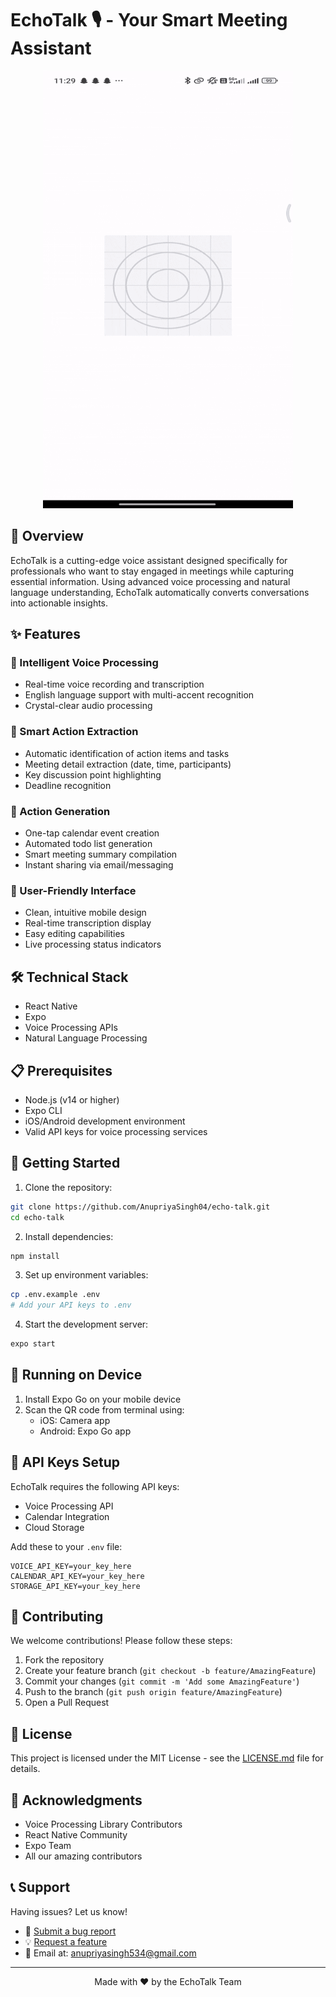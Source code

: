 # EchoTalk 🎙️ - Your Smart Meeting Assistant

<div align="center">
  <img src="Demo.gif" alt="EchoTalk Banner" height="700" width="400" />
</div>

## 🌟 Overview

EchoTalk is a cutting-edge voice assistant designed specifically for professionals who want to stay engaged in meetings while capturing essential information. Using advanced voice processing and natural language understanding, EchoTalk automatically converts conversations into actionable insights.

## ✨ Features

### 🎤 Intelligent Voice Processing
- Real-time voice recording and transcription
- English language support with multi-accent recognition
- Crystal-clear audio processing

### 🎯 Smart Action Extraction
- Automatic identification of action items and tasks
- Meeting detail extraction (date, time, participants)
- Key discussion point highlighting
- Deadline recognition

### 📅 Action Generation
- One-tap calendar event creation
- Automated todo list generation
- Smart meeting summary compilation
- Instant sharing via email/messaging

### 📱 User-Friendly Interface
- Clean, intuitive mobile design
- Real-time transcription display
- Easy editing capabilities
- Live processing status indicators

## 🛠️ Technical Stack

- React Native
- Expo
- Voice Processing APIs
- Natural Language Processing

## 📋 Prerequisites

- Node.js (v14 or higher)
- Expo CLI
- iOS/Android development environment
- Valid API keys for voice processing services

## 🚀 Getting Started

1. Clone the repository:
```bash
git clone https://github.com/AnupriyaSingh04/echo-talk.git
cd echo-talk
```

2. Install dependencies:
```bash
npm install
```

3. Set up environment variables:
```bash
cp .env.example .env
# Add your API keys to .env
```

4. Start the development server:
```bash
expo start
```

## 📱 Running on Device

1. Install Expo Go on your mobile device
2. Scan the QR code from terminal using:
   - iOS: Camera app
   - Android: Expo Go app

## 🔑 API Keys Setup

EchoTalk requires the following API keys:
- Voice Processing API
- Calendar Integration
- Cloud Storage

Add these to your `.env` file:
```env
VOICE_API_KEY=your_key_here
CALENDAR_API_KEY=your_key_here
STORAGE_API_KEY=your_key_here
```

## 🤝 Contributing

We welcome contributions! Please follow these steps:

1. Fork the repository
2. Create your feature branch (`git checkout -b feature/AmazingFeature`)
3. Commit your changes (`git commit -m 'Add some AmazingFeature'`)
4. Push to the branch (`git push origin feature/AmazingFeature`)
5. Open a Pull Request

## 📄 License

This project is licensed under the MIT License - see the [LICENSE.md](LICENSE.md) file for details.

## 🙏 Acknowledgments

- Voice Processing Library Contributors
- React Native Community
- Expo Team
- All our amazing contributors

## 📞 Support

Having issues? Let us know!
- 🐛 [Submit a bug report](https://github.com/AnupriyaSingh04/echo-talk/issues)
- 💡 [Request a feature](https://github.com/AnupriyaSingh04/echo-talk/issues)
- 📧 Email at: anupriyasingh534@gmail.com
  

---

<div align="center">
  Made with ❤️ by the EchoTalk Team
</div>

